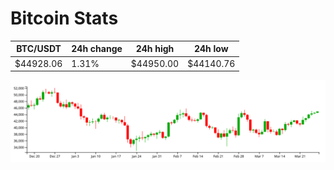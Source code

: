 # Bitcoin Stats

BTC/USDT|24h change|24h high|24h low|
|---|---|---|---|
|$44928.06|1.31%|$44950.00|$44140.76|

<img src="./chart.svg">
